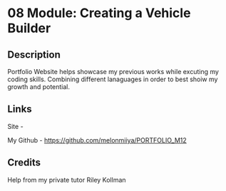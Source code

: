 # 08 Module: Creating a Vehicle Builder

## Description

Portfolio Website helps showcase my previous works while excuting my coding skills. Combining different lanaguages in order to best shoiw my growth and potential. 



## Links

Site - 

My Github - https://github.com/melonmiiya/PORTFOLIO_M12

## Credits

Help from my private tutor Riley Kollman 
